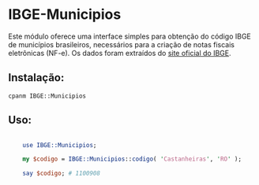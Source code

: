 IBGE-Municipios
===============

Este módulo oferece uma interface simples para obtenção do código IBGE
de municípios brasileiros, necessários para a criação de notas fiscais
eletrônicas (NF-e). Os dados foram extraídos do
[site oficial do IBGE](http://www.sidra.ibge.gov.br/bda/territorio/download/default.asp?z=t&o=4).


Instalação:
-----------

    cpanm IBGE::Municipios

Uso:
----

```perl

    use IBGE::Municipios;

    my $codigo = IBGE::Municipios::codigo( 'Castanheiras', 'RO' );

    say $codigo; # 1100908
```


